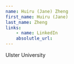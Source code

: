 ```yaml
---
name: Huiru (Jane) Zheng
first_name: Huiru (Jane)
last_name: Zheng
links:
	- name: LinkedIn
	absolutle_url:
---
```

Ulster University
